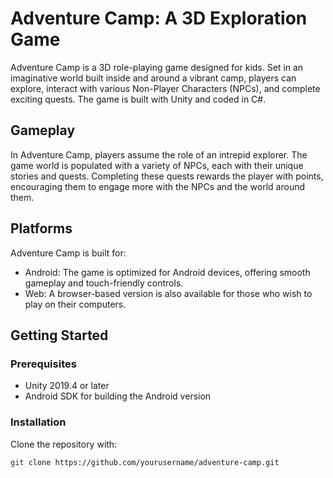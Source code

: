 # Adventure Camp: A 3D Exploration Game

Adventure Camp is a 3D role-playing game designed for kids. Set in an imaginative world built inside and around a vibrant camp, players can explore, interact with various Non-Player Characters (NPCs), and complete exciting quests. The game is built with Unity and coded in C#.

## Gameplay

In Adventure Camp, players assume the role of an intrepid explorer. The game world is populated with a variety of NPCs, each with their unique stories and quests. Completing these quests rewards the player with points, encouraging them to engage more with the NPCs and the world around them.

## Platforms

Adventure Camp is built for:

- Android: The game is optimized for Android devices, offering smooth gameplay and touch-friendly controls.
- Web: A browser-based version is also available for those who wish to play on their computers.

## Getting Started

### Prerequisites

- Unity 2019.4 or later
- Android SDK for building the Android version

### Installation

Clone the repository with:

```bash
git clone https://github.com/yourusername/adventure-camp.git

